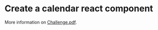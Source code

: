 # Create a calendar react component

More information on [Challenge.pdf](https://raw.githubusercontent.com/fabiohvp/entrevista-jobsity/main/docs/challenge.pdf).
